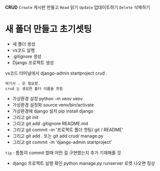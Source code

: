 **CRUD**
`Create` 게시판 만들고 
`Read` 읽기
`Update` 업데이트하기 
`Delete` 삭제하기 

# 새 폴더 만들고 초기셋팅 

- 새 폴더 생성 
- vs코드 실행 
- .gitignore 생성 
- Django 프로젝트 생성 

vs코드 터미널에서 django-admin startproject crud .
```
여기서 . 은 필요함. 
crud 는 생성한 폴더 이름을 뜻함 
```

- 가상환경 설정 python -m venv venv   
- 가상환경 설정화 source venv/bin/activate
- 가상환경에 django 설치 
pip install django
- 그리고 git init 
- 그리고 git add .gitignore README.md  
- 그리고 git commit -m '프로젝트 폴더 셋팅/ git / README'
- 그리고 git add . 또는 git add crud/ manage.py 
- 그리고 git commit -m 'django-admin startproject' 

`tip` : 틈틈히 commit 할때 어떤 걸 구현했는지 추가 기재해줄 것 

- django 프로젝트 실행 확인 python manage.py runserver 
로켓 나오면 정상 

